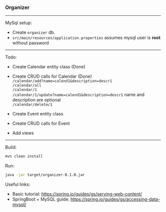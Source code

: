 ### Organizer

---
MySql setup:  
 - Create `organizer` db.
 - `src/main/resources/application.properties` assumes mysql user is **root** without password

---

Todo:
* Create Calendar entity class (Done)
* Create CRUD calls for Calendar (Done)  
`/calendar/add?name=calend1&description=descr1`  
`/calendar/all`  
`/calendar/1`  
`/calendar/1/update?name=calend1&description=descr1` name and description are optional  
`/calendar/delete/1`  

* Create Event entity class
* Create CRUD calls for Event
* Add views

---

Build:

```bash
mvn clean install
```  
 
Run:  

```bash
java -jar target/organizer-0.1.0.jar
```


Useful links:
   - Basic tutorial: https://spring.io/guides/gs/serving-web-content/    
   - SpringBoot + MySQL guide: https://spring.io/guides/gs/accessing-data-mysql/



